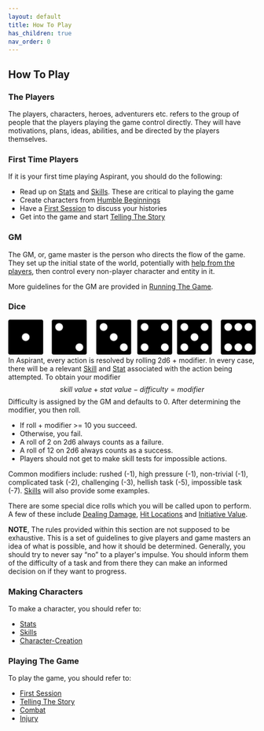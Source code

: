 ```yaml
---
layout: default
title: How To Play
has_children: true
nav_order: 0
---
```

## How To Play
### The Players
The players, characters, heroes, adventurers etc. refers to the group of people that the players playing the game control directly. They will have motivations, plans, ideas, abilities, and be directed by the players themselves.

### First Time Players
If it is your first time playing Aspirant, you should do the following:
* Read up on [Stats](Stats) and [Skills](Skills). These are critical to playing the game
* Create characters from [Humble Beginnings](Humble-Beginnings)
* Have a [First Session](First-Session) to discuss your histories
* Get into the game and start [Telling The Story](Telling-The-Story)

### GM
The GM, or, game master is the person who directs the flow of the game. They set up the initial state of the world, potentially with [help from the players](First-Session), then control every non-player character and entity in it.

More guidelines for the GM are provided in [Running The Game](Running-The-Game).

### Dice
![dice-icons](Content/dice-icons.svg)
In Aspirant, every action is resolved by rolling 2d6 + modifier. In every case, there will be a relevant [Skill](Skills) and [Stat](Stats) associated with the action being attempted. To obtain your modifier
$$skill\ value + stat\ value - difficulty = modifier$$ 
Difficulty is assigned by the GM and defaults to 0. After determining the modifier, you then roll. 
* If roll + modifier >= 10 you succeed.
* Otherwise, you fail. 
* A roll of 2 on 2d6 always counts as a failure.
* A roll of 12 on 2d6 always counts as a success.
* Players should not get to make skill tests for impossible actions.

Common modifiers include: rushed (-1), high pressure (-1), non-trivial (-1), complicated task (-2), challenging (-3), hellish task (-5), impossible task (-7). [Skills](Skills) will also provide some examples.

There are some special dice rolls which you will be called upon to perform. A few of these include [Dealing Damage](Combat#Dealing%20Damage), [Hit Locations](Combat#Hit%20Locations) and [Initiative Value](Combat#Initiative%20Value).

**NOTE**, The rules provided within this section are not supposed to be exhaustive. This is a set of guidelines to give players and game masters an idea of what is possible, and how it should be determined. Generally, you should try to never say “no” to a player's impulse. You should inform them of the difficulty of a task and from there they can make an informed decision on if they want to progress.

### Making Characters
To make a character, you should refer to:
 * [Stats](Stats)
 * [Skills](Skills)
 * [Character-Creation](Character-Creation)

### Playing The Game
To play the game, you should refer to:
* [First Session](First-Session)
* [Telling The Story](Telling-The-Story)
* [Combat](Combat)
* [Injury](Injury)
